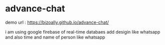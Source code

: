 # advance-chat
demo url : https://bizoally.github.io/advance-chat/

i am using google firebase of real-time databaes
add desigin like whatsapp and also time and name of person like whatsapp

